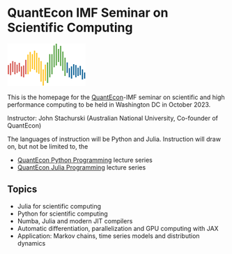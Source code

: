 # QuantEcon IMF Seminar on Scientific Computing

![](qe-logo-large.png)

This is the homepage for the [QuantEcon](https://quantecon.org/)-IMF seminar on scientific
and high performance computing to be held in Washington DC in October 2023. 

Instructor: John Stachurski (Australian National University, Co-founder of QuantEcon)

The languages of instruction will be Python and Julia.  Instruction will draw on,
but not be limited to, the 

* [QuantEcon Python Programming](https://python-programming.quantecon.org/intro.html) lecture series
* [QuantEcon Julia Programming](https://julia.quantecon.org/intro.html) lecture series


## Topics

* Julia for scientific computing
* Python for scientific computing
* Numba, Julia and modern JIT compilers
* Automatic differentiation, parallelization and GPU computing with JAX
* Application: Markov chains, time series models and distribution dynamics




